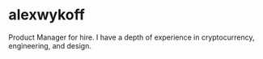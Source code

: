 # alexwykoff
Product Manager for hire.  I have a depth of experience in cryptocurrency, engineering, and design.
